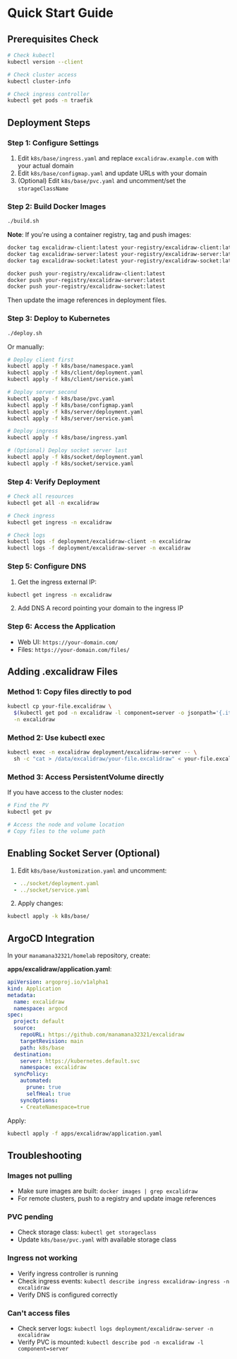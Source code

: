 # Quick Start Guide

## Prerequisites Check

```bash
# Check kubectl
kubectl version --client

# Check cluster access
kubectl cluster-info

# Check ingress controller
kubectl get pods -n traefik
```

## Deployment Steps

### Step 1: Configure Settings

1. Edit `k8s/base/ingress.yaml` and replace `excalidraw.example.com` with your actual domain
2. Edit `k8s/base/configmap.yaml` and update URLs with your domain
3. (Optional) Edit `k8s/base/pvc.yaml` and uncomment/set the `storageClassName`

### Step 2: Build Docker Images

```bash
./build.sh
```

**Note**: If you're using a container registry, tag and push images:

```bash
docker tag excalidraw-client:latest your-registry/excalidraw-client:latest
docker tag excalidraw-server:latest your-registry/excalidraw-server:latest
docker tag excalidraw-socket:latest your-registry/excalidraw-socket:latest

docker push your-registry/excalidraw-client:latest
docker push your-registry/excalidraw-server:latest
docker push your-registry/excalidraw-socket:latest
```

Then update the image references in deployment files.

### Step 3: Deploy to Kubernetes

```bash
./deploy.sh
```

Or manually:

```bash
# Deploy client first
kubectl apply -f k8s/base/namespace.yaml
kubectl apply -f k8s/client/deployment.yaml
kubectl apply -f k8s/client/service.yaml

# Deploy server second
kubectl apply -f k8s/base/pvc.yaml
kubectl apply -f k8s/base/configmap.yaml
kubectl apply -f k8s/server/deployment.yaml
kubectl apply -f k8s/server/service.yaml

# Deploy ingress
kubectl apply -f k8s/base/ingress.yaml

# (Optional) Deploy socket server last
kubectl apply -f k8s/socket/deployment.yaml
kubectl apply -f k8s/socket/service.yaml
```

### Step 4: Verify Deployment

```bash
# Check all resources
kubectl get all -n excalidraw

# Check ingress
kubectl get ingress -n excalidraw

# Check logs
kubectl logs -f deployment/excalidraw-client -n excalidraw
kubectl logs -f deployment/excalidraw-server -n excalidraw
```

### Step 5: Configure DNS

1. Get the ingress external IP:
```bash
kubectl get ingress -n excalidraw
```

2. Add DNS A record pointing your domain to the ingress IP

### Step 6: Access the Application

- Web UI: `https://your-domain.com/`
- Files: `https://your-domain.com/files/`

## Adding .excalidraw Files

### Method 1: Copy files directly to pod

```bash
kubectl cp your-file.excalidraw \
  $(kubectl get pod -n excalidraw -l component=server -o jsonpath='{.items[0].metadata.name}'):/data/excalidraw/ \
  -n excalidraw
```

### Method 2: Use kubectl exec

```bash
kubectl exec -n excalidraw deployment/excalidraw-server -- \
  sh -c "cat > /data/excalidraw/your-file.excalidraw" < your-file.excalidraw
```

### Method 3: Access PersistentVolume directly

If you have access to the cluster nodes:

```bash
# Find the PV
kubectl get pv

# Access the node and volume location
# Copy files to the volume path
```

## Enabling Socket Server (Optional)

1. Edit `k8s/base/kustomization.yaml` and uncomment:
```yaml
  - ../socket/deployment.yaml
  - ../socket/service.yaml
```

2. Apply changes:
```bash
kubectl apply -k k8s/base/
```

## ArgoCD Integration

In your `manamana32321/homelab` repository, create:

**apps/excalidraw/application.yaml**:
```yaml
apiVersion: argoproj.io/v1alpha1
kind: Application
metadata:
  name: excalidraw
  namespace: argocd
spec:
  project: default
  source:
    repoURL: https://github.com/manamana32321/excalidraw
    targetRevision: main
    path: k8s/base
  destination:
    server: https://kubernetes.default.svc
    namespace: excalidraw
  syncPolicy:
    automated:
      prune: true
      selfHeal: true
    syncOptions:
    - CreateNamespace=true
```

Apply:
```bash
kubectl apply -f apps/excalidraw/application.yaml
```

## Troubleshooting

### Images not pulling
- Make sure images are built: `docker images | grep excalidraw`
- For remote clusters, push to a registry and update image references

### PVC pending
- Check storage class: `kubectl get storageclass`
- Update `k8s/base/pvc.yaml` with available storage class

### Ingress not working
- Verify ingress controller is running
- Check ingress events: `kubectl describe ingress excalidraw-ingress -n excalidraw`
- Verify DNS is configured correctly

### Can't access files
- Check server logs: `kubectl logs deployment/excalidraw-server -n excalidraw`
- Verify PVC is mounted: `kubectl describe pod -n excalidraw -l component=server`
